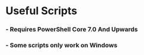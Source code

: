 # Useful Scripts

### - Requires PowerShell Core 7.0 And Upwards
### - Some scripts only work on Windows